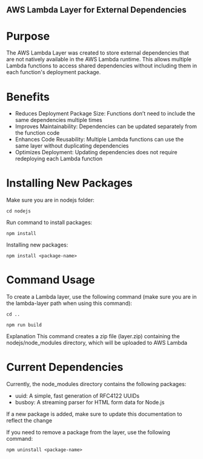 ## AWS Lambda Layer for External Dependencies

# Purpose

The AWS Lambda Layer was created to store external dependencies that are not natively available in the AWS Lambda runtime. This allows multiple Lambda functions to access shared dependencies without including them in each function's deployment package.

# Benefits

- Reduces Deployment Package Size: Functions don’t need to include the same dependencies multiple times
- Improves Maintainability: Dependencies can be updated separately from the function code
- Enhances Code Reusability: Multiple Lambda functions can use the same layer without duplicating dependencies
- Optimizes Deployment: Updating dependencies does not require redeploying each Lambda function

# Installing New Packages

Make sure you are in nodejs folder:

```shell
cd nodejs
```

Run command to install packages:

```shell
npm install
```

Installing new packages:

```shell
npm install <package-name>
```

# Command Usage

To create a Lambda layer, use the following command (make sure you are in the lambda-layer path when using this command):

```shell
cd ..
```

```shell
npm run build
```

Explanation
This command creates a zip file (layer.zip) containing the nodejs/node_modules directory, which will be uploaded to AWS Lambda

# Current Dependencies

Currently, the node_modules directory contains the following packages:

- uuid: A simple, fast generation of RFC4122 UUIDs
- busboy: A streaming parser for HTML form data for Node.js

If a new package is added, make sure to update this documentation to reflect the change

If you need to remove a package from the layer, use the following command:

```shell
npm uninstall <package-name>
```

